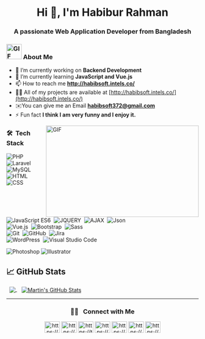  <h1 align="center"> Hi 👋, I'm Habibur Rahman</h1>
<h3 align="center">A passionate Web Application Developer from Bangladesh</h3>
<!-- [![Typing SVG](https://readme-typing-svg.herokuapp.com?lines=Welcome+to+visit+my+profile.;My+name+is+Habibur+Rahman.;I+am+a+Full-Stack+Web+Developer.)](https://git.io/typing-svg) -->

### <img alt="GIF" src="http://habibsoft.intels.co/assets/images/habib24.png" width="40" height="40" />  About Me<br/>

- 🔭 I’m currently working on **Backend Development**
- 🌱 I’m currently learning **JavaScript and Vue.js**
- 📫 How to reach me **http://habibsoft.intels.co/**
- 👨‍💻 All of my projects are available at [http://habibsoft.intels.co/](http://habibsoft.intels.co/)
- ✉️You can give me an Email **habibsoft372@gmail.com**
- ⚡ Fun fact **I think I am very funny and I enjoy it.** <br/>

 <img align="right" alt="GIF" src="https://media.giphy.com/media/qgQUggAC3Pfv687qPC/giphy.gif" width="400" height="240" />
 
 ### 🛠 &nbsp;Tech Stack
 ![PHP](https://img.shields.io/badge/-PHP-05122A?style=flat&logo=PHP&logoColor=FFA518)&nbsp;
 ![Laravel](https://img.shields.io/badge/-Laravel-05122A?style=flat&logo=Laravel&logoColor=FFA518)&nbsp;
 ![MySQL](https://img.shields.io/badge/-MySQL-05122A?style=flat&logo=MySQL&logoColor=FFA518)&nbsp;
 ![HTML](https://img.shields.io/badge/-HTML-05122A?style=flat&logo=HTML5)&nbsp;
 ![CSS](https://img.shields.io/badge/-CSS-05122A?style=flat&logo=CSS3&logoColor=1572B6)\
![JavaScript ES6](https://img.shields.io/badge/-JavaScriptES6-05122A?style=flat&logo=javascript)&nbsp;
![JQUERY](https://img.shields.io/badge/-JQUERY-05122A?style=flat&logo=JQUERY)&nbsp;
![AJAX](https://img.shields.io/badge/-AJAX-05122A?style=flat&logo=AJAX)&nbsp;
![Json](https://img.shields.io/badge/-Json-05122A?style=flat&logo=Json)\
![Vue.js](https://img.shields.io/badge/-Vue.js-05122A?style=flat&logo=Vue.js&logoColor=563D7C)&nbsp;
![Bootstrap](https://img.shields.io/badge/-Bootstrap-05122A?style=flat&logo=bootstrap&logoColor=563D7C)&nbsp;
![Sass](https://img.shields.io/badge/-Sass-05122A?style=flat&logo=sass)\
![Git](https://img.shields.io/badge/-Git-05122A?style=flat&logo=git)&nbsp;
![GitHub](https://img.shields.io/badge/-GitHub-05122A?style=flat&logo=GitHub)&nbsp;
![Jira](https://img.shields.io/badge/-Jira-05122A?style=flat&logo=Jira)\
![WordPress](https://img.shields.io/badge/-WordPress-05122A?style=flat&logo=wordpress)&nbsp;
![Visual Studio Code](https://img.shields.io/badge/-Visual%20Studio%20Code-05122A?style=flat&logo=visual-studio-code&logoColor=007ACC)&nbsp;

![Photoshop](https://img.shields.io/badge/-Photoshop-05122A?style=flat&logo=adobe-photoshop)
![Illustrator](https://img.shields.io/badge/-Illustrator-05122A?style=flat&logo=adobe-illustrator)

## &#x1f4c8; GitHub Stats
&nbsp; <a href="https://github.com/habib372/habib372">
  <img align="center" src="https://github-readme-stats.vercel.app/api/top-langs/?username=habib372&hide=java,html,tex&title_color=ffffff&text_color=c9cacc&icon_color=2bbc8a&bg_color=1d1f21&langs_count=3" />
</a>&nbsp;&nbsp;
<a href="https://github.com/habib372/habib372">
  <img align="center" src="https://github-readme-stats.vercel.app/api?username=habib372&show_icons=true&line_height=27&count_private=true&title_color=ffffff&text_color=c9cacc&icon_color=2bbc8a&bg_color=1d1f21" alt="Martin's GitHub Stats" />
</a><hr/>

#### <h3 align="center"> 🤝🏻 &nbsp; Connect with Me </h3>
<p align="center">
<a href="https://www.linkedin.com/in/habibur-rahman-922405181/" target="blank"><img align="center" src="https://raw.githubusercontent.com/peterthehan/peterthehan/master/assets/linkedin.svg" alt="https://www.linkedin.com/in/habibur-rahman-922405181/" height="30" width="40" /></a>
<a href="https://github.com/habib372/" target="blank"><img align="center" src="https://raw.githubusercontent.com/rahuldkjain/github-profile-readme-generator/master/src/images/icons/Social/github.svg" alt="https://github.com/habib372/" height="30" width="40" /></a>
 <a href="https://twitter.com/habib25523" target="blank"><img align="center" src="https://raw.githubusercontent.com/rahuldkjain/github-profile-readme-generator/master/src/images/icons/Social/twitter.svg" alt="https://twitter.com/habib25523" height="30" width="40" /></a>
<a href="https://www.facebook.com/habib9143/" target="blank"><img align="center" src="https://raw.githubusercontent.com/rahuldkjain/github-profile-readme-generator/master/src/images/icons/Social/facebook.svg" alt="https://www.facebook.com/habib9143/" height="30" width="40" /></a>
 <a href="https://www.instagram.com/habib_351/" target="blank"><img align="center" src="https://raw.githubusercontent.com/rahuldkjain/github-profile-readme-generator/master/src/images/icons/Social/instagram.svg" alt="https://www.instagram.com/habib_351/" height="30" width="40" /></a>
 <a href="https://stackoverflow.com/users/14811432/md-habibur-rahman" target="blank"><img align="center" src="https://raw.githubusercontent.com/rahuldkjain/github-profile-readme-generator/master/src/images/icons/Social/stack-overflow.svg" alt="https://stackoverflow.com/users/14811432/md-habibur-rahman" height="30" width="40" /></a>
 <a href="https://www.tumblr.com/blog/view/habibur-rahman" target="blank"><img align="center" src="https://raw.githubusercontent.com/rahuldkjain/github-profile-readme-generator/master/src/images/icons/Social/tumblr.svg" alt="https://www.tumblr.com/settings/blog/habibur-rahman" height="30" width="40" /></a>
</p>
